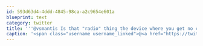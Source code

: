 ```yaml
---
id: 593d63d4-4ddd-4845-98ca-a2c9654e601a
blueprint: text
category: twitter
title: '''@vsmantis Is that "radio" thing the device where you get no choice about what you hear? Kind of like cable TV but worse?'
caption: '<span class="username username_linked">@<a href="https://twitter.com/vsmantis" title="Aaron Ritchie">vsmantis</a></span> Is that "radio" thing the device where you get no choice about what you hear? Kind of like cable TV but worse?'
---
```


